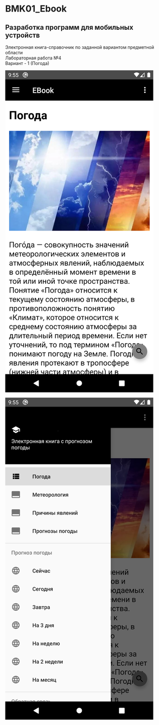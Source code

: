 # BMK01_Ebook
## Разработка программ для мобильных устройств

Электронная книга-справочник по заданной вариантом предметной области  
Лабораторная работа №4  
Вариант - 1 (Погода)  
  
![start](start.png)  
  
![menu_bar](menu_bar.png)  
